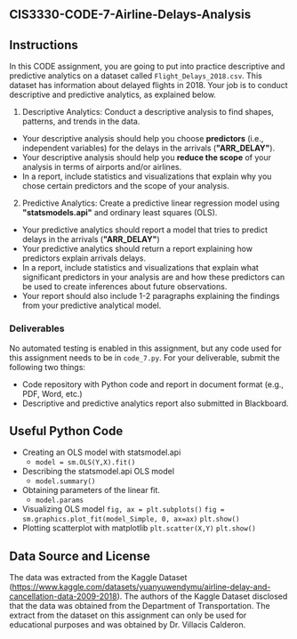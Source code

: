## CIS3330-CODE-7-Airline-Delays-Analysis

## Instructions

In this CODE assignment, you are going to put into practice descriptive and predictive analytics on a dataset called `Flight_Delays_2018.csv`. This dataset has information about delayed flights in 2018. Your job is to conduct descriptive and predictive analytics, as explained below.

1. Descriptive Analytics: Conduct a descriptive analysis to find shapes, patterns, and trends in the data. 
 * Your descriptive analysis should help you choose **predictors** (i.e., independent variables) for the delays in the arrivals (**"ARR_DELAY"**).
 * Your descriptive analysis should help you **reduce the scope** of your analysis in terms of airports and/or airlines.
 * In a report, include statistics and visualizations that explain why you chose certain predictors and the scope of your analysis.
2. Predictive Analytics: Create a predictive linear regression model using **"statsmodels.api"** and ordinary least squares (OLS).
 * Your predictive analytics should report a model that tries to predict delays in the arrivals (**"ARR_DELAY"**)
 * Your predictive analytics should return a report explaining how predictors explain arrivals delays.
 * In a report, include statistics and visualizations that explain what significant predictors in your analysis are and how these predictors can be used to create inferences about future observations.
 * Your report should also include 1-2 paragraphs explaining the findings from your predictive analytical model.

### Deliverables 

No automated testing is enabled in this assignment, but any code used for this assignment needs to be in `code_7.py`. For your deliverable, submit the following two things:

* Code repository with Python code and report in document format (e.g., PDF, Word, etc.)
* Descriptive and predictive analytics report also submitted in Blackboard.

## Useful Python Code

* Creating an OLS model with statsmodel.api
  * `model = sm.OLS(Y,X).fit()`
* Describing the statsmodel.api OLS model
  * `model.summary()`
* Obtaining parameters of the linear fit.
  * `model.params`
* Visualizing OLS model
`fig, ax = plt.subplots()`
`fig = sm.graphics.plot_fit(model_Simple, 0, ax=ax)`
`plt.show()`
* Plotting scatterplot with matplotlib
`plt.scatter(X,Y)`
`plt.show()`

## Data Source and License

The data was extracted from the Kaggle Dataset (https://www.kaggle.com/datasets/yuanyuwendymu/airline-delay-and-cancellation-data-2009-2018). The authors of the Kaggle Dataset disclosed that the data was obtained from the Department of Transportation. The extract from the dataset on this assignment can only be used for educational purposes and was obtained by Dr. Villacis Calderon.
